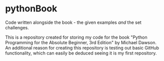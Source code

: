 # pythonBook
Code written alongside the book - the given examples *and* the set challenges.

This is a repository created for storing my code for the book "Python Programming for the Absolute Beginner, 3rd Edition" by Michael Dawson.
An additional reason for creating this repository is testing out basic GitHub functionality, which can easily be deduced seeing it is my first repository.
